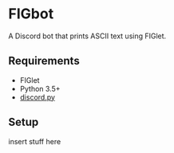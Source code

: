 # FIGbot
A Discord bot that prints ASCII text using FIGlet.

## Requirements
- FIGlet
- Python 3.5+
- [discord.py](https://github.com/Rapptz/discord.py)

## Setup
insert stuff here
